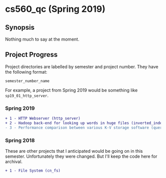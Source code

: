 # cs560\_qc (Spring 2019)

## Synopsis
Nothing much to say at the moment.

## Project Progress
Project directories are labelled by semester and project number. They have the following format:
```
semester_number_name
```
For example, a project from Spring 2019 would be something like `sp19_01_http_server`.

### Spring 2019
```diff
+ 1 - HTTP Webserver (http_server)
+ 2 - Hadoop back-end for looking up words in huge files (inverted_indexer)
- 3 - Performance comparison between various K-V storage software (query_compare - WIP)
```

### Spring 2018
These are other projects that I anticipated would be going on in this semester.
Unfortunately they were changed. But I'll keep the code here for archival.
```diff
+ 1 - File System (cn_fs)
```

